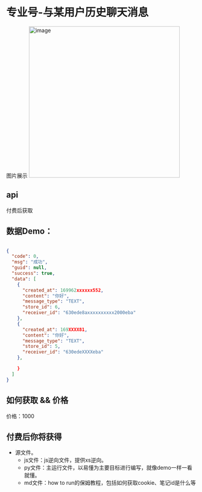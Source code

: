 # 专业号-与某用户历史聊天消息

图片展示
<img width="400" alt="image" src="https://github.com/submato/xhscrawl/assets/55040284/1057cddf-609f-4f42-bd52-9df4cddb9b89">

## api
付费后获取

## 数据Demo：

```json

{
  "code": 0,
  "msg": "成功",
  "guid": null,
  "success": true,
  "data": [
    {
      "created_at": 169962xxxxxx552,
      "content": "你好",
      "message_type": "TEXT",
      "store_id": 6,
      "receiver_id": "630ede8axxxxxxxxxx2000eba"
    },
    {
      "created_at": 169XXXX81,
      "content": "你好",
      "message_type": "TEXT",
      "store_id": 5,
      "receiver_id": "630edeXXXXeba"
    },

    }
  ]
}
```


## 如何获取 && 价格

价格：1000

## 付费后你将获得
  - 源文件。
    - js文件：js逆向文件，提供xs逆向。
    - py文件：主运行文件，以易懂为主要目标进行编写，就像demo一样一看就懂。
    - md文件：how to run的保姆教程，包括如何获取cookie、笔记id是什么等

